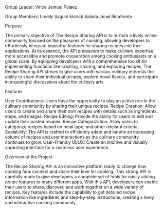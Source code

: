 Group Leader: Vince Jemuel Pelaez

Group Members: Lovely Saguid  Eldrick Sabida   Jenel Ricafrente


Purpose

The primary objective of The Recipe Sharing API is to nurture a lively online community focused on the pleasures of cooking, allowing developers to effortlessly integrate impactful features for sharing recipes into their applications. At its essence, the API endeavors to make culinary expertise more accessible and promote cooperation among cooking enthusiasts on a global scale. By equipping developers with a comprehensive toolkit for implementing functions like creating, sharing, and exploring recipes, The Recipe Sharing API strives to give users with various culinary interests the ability to share their individual recipes, explore novel flavors, and participate in meaningful discussions about the culinary arts.



Features

User Contributions: Users have the opportunity to play an active role in the culinary community by sharing their unique recipes.
Recipe Creation: Allow users to create and share their own recipes with details such as ingredients, steps, and images.
Recipe Editing: Provide the ability for users to edit and update their posted recipes.
Recipe Categorization: Allow users to categorize recipes based on meal type, and other relevant criteria.
Scalability: The API is crafted to efficiently adapt and handle an increasing volume of recipes and user interactions as the culinary community continues to grow.
User-Friendly UI/UX: Create an intuitive and visually appealing interface for a seamless user experience.



Overview of the Project

The Recipe Sharing API is an innovative platform ready to change how cooking fans connect and share their love for cooking. This strong API is carefully made to give developers a complete set of tools for easily adding recipe features to many different apps. With this API, developers can enable their users to share, discover, 
and work together on a wide variety of recipes. Key features include the capability to get detailed recipe information like ingredients and step-by-step instructions, creating a lively and interactive cooking community.

